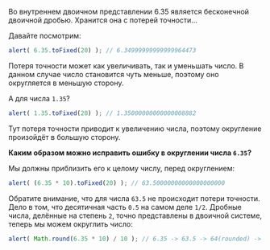 Во внутреннем двоичном представлении 6.35 является бесконечной двоичной дробью. Хранится она с потерей точности… 

Давайте посмотрим:

```js run
alert( 6.35.toFixed(20) ); // 6.34999999999999964473
```

Потеря точности может как увеличивать, так и уменьшать число. В данном случае число становится чуть меньше, поэтому оно округляется в меньшую сторону.

А для числа `1.35`?

```js run
alert( 1.35.toFixed(20) ); // 1.35000000000000008882
```

Тут потеря точности приводит к увеличению числа, поэтому округление произойдёт в большую сторону.

**Каким образом можно исправить ошибку в округлении числа `6.35`?**

Мы должны приблизить его к целому числу, перед округлением:

```js run
alert( (6.35 * 10).toFixed(20) ); // 63.50000000000000000000
```

Обратите внимание, что для числа `63.5` не происходит потери точности. Дело в том, что десятичная часть `0.5` на самом деле `1/2`. Дробные числа, делённые на степень `2`, точно представлены в двоичной системе, теперь мы можем округлить число:


```js run
alert( Math.round(6.35 * 10) / 10 ); // 6.35 -> 63.5 -> 64(rounded) -> 6.4
```

